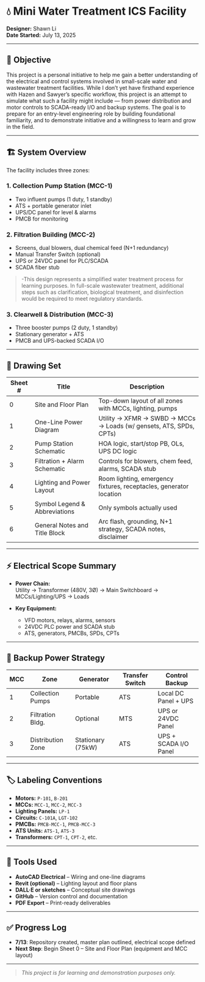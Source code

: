 # 💧 Mini Water Treatment ICS Facility

**Designer:** Shawn Li  
**Date Started:** July 13, 2025

---

## 🎯 Objective

This project is a personal initiative to help me gain a better understanding of the electrical and control systems involved in small-scale water and wastewater treatment facilities. While I don’t yet have firsthand experience with Hazen and Sawyer’s specific workflow, this project is an attempt to simulate what such a facility might include — from power distribution and motor controls to SCADA-ready I/O and backup systems. The goal is to prepare for an entry-level engineering role by building foundational familiarity, and to demonstrate initiative and a willingness to learn and grow in the field.

---

## 🏗️ System Overview

The facility includes three zones:

### 1. Collection Pump Station (MCC-1)
- Two influent pumps (1 duty, 1 standby)
- ATS + portable generator inlet
- UPS/DC panel for level & alarms
- PMCB for monitoring

### 2. Filtration Building (MCC-2)
- Screens, dual blowers, dual chemical feed (N+1 redundancy)
- Manual Transfer Switch (optional)
- UPS or 24VDC panel for PLC/SCADA
- SCADA fiber stub
>-This design represents a simplified water treatment process for learning purposes. In full-scale wastewater treatment, additional steps such as clarification, biological treatment, and disinfection would be required to meet regulatory standards.

### 3. Clearwell & Distribution (MCC-3)
- Three booster pumps (2 duty, 1 standby)
- Stationary generator + ATS
- PMCB and UPS-backed SCADA I/O

---

## 📄 Drawing Set

| Sheet # | Title                         | Description |
|--------|-------------------------------|-------------|
| 0      | Site and Floor Plan           | Top-down layout of all zones with MCCs, lighting, pumps |
| 1      | One-Line Power Diagram        | Utility → XFMR → SWBD → MCCs → Loads (w/ gensets, ATS, SPDs, CPTs) |
| 2      | Pump Station Schematic        | HOA logic, start/stop PB, OLs, UPS DC logic |
| 3      | Filtration + Alarm Schematic  | Controls for blowers, chem feed, alarms, SCADA stub |
| 4      | Lighting and Power Layout     | Room lighting, emergency fixtures, receptacles, generator location |
| 5      | Symbol Legend & Abbreviations| Only symbols actually used |
| 6      | General Notes and Title Block | Arc flash, grounding, N+1 strategy, SCADA notes, disclaimer |

---

## ⚡ Electrical Scope Summary

- **Power Chain:**  
  Utility → Transformer (480V, 3Ø) → Main Switchboard → MCCs/Lighting/UPS → Loads

- **Key Equipment:**
  - VFD motors, relays, alarms, sensors
  - 24VDC PLC power and SCADA stub
  - ATS, generators, PMCBs, SPDs, CPTs

---

## 🔋 Backup Power Strategy

| MCC | Zone               | Generator       | Transfer Switch | Control Backup            |
|-----|--------------------|-----------------|------------------|----------------------------|
| 1   | Collection Pumps   | Portable        | ATS              | Local DC Panel + UPS      |
| 2   | Filtration Bldg.   | Optional        | MTS              | UPS or 24VDC Panel        |
| 3   | Distribution Zone  | Stationary (75kW) | ATS            | UPS + SCADA I/O Panel     |

---

## 🏷️ Labeling Conventions

- **Motors:** `P-101`, `B-201`  
- **MCCs:** `MCC-1`, `MCC-2`, `MCC-3`  
- **Lighting Panels:** `LP-1`  
- **Circuits:** `C-101A`, `LGT-102`  
- **PMCBs:** `PMCB-MCC-1`, `PMCB-MCC-3`  
- **ATS Units:** `ATS-1`, `ATS-3`  
- **Transformers:** `CPT-1`, `CPT-2`, etc.

---

## 🧰 Tools Used

- **AutoCAD Electrical** – Wiring and one-line diagrams  
- **Revit (optional)** – Lighting layout and floor plans  
- **DALL·E or sketches** – Conceptual site drawings  
- **GitHub** – Version control and documentation  
- **PDF Export** – Print-ready deliverables

---

## ✅ Progress Log

- **7/13**: Repository created, master plan outlined, electrical scope defined  
- **Next Step**: Begin Sheet 0 – Site and Floor Plan (equipment and MCC layout)

---

> _This project is for learning and demonstration purposes only._
